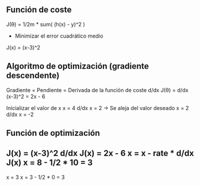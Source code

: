 ## Función de coste
J(θ) = 1/2m * sum( (h(x) - y)^2 )

- Minimizar el error cuadrático medio

J(x) = (x-3)^2

## Algoritmo de optimización (gradiente descendente)

Gradiente = Pendiente = Derivada de la función de coste
d/dx J(θ) = d/dx (x-3)^2 = 2x - 6

Inicializar el valor de x
x = 4
d/dx x = 2 -> Se aleja del valor deseado
x = 2
d/dx x = -2

## Función de optimización
J(x) = (x-3)^2
d/dx J(x) = 2x - 6
x = x - rate * d/dx J(x) 
x = 8 - 1/2 * 10 = 3
---
x = 3
x = 3 - 1/2 * 0 = 3


